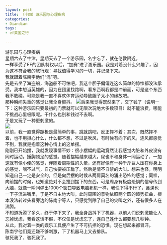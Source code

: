```yaml
---
layout: post
title: （十四）游乐园与心理疾病
categories:
- Diandian
tags:
- ef英国之行

---
```

游乐园与心理疾病
<br />星期六去了牛津，星期天去了一个游乐园，名字忘了，就在伦敦附近。
<br />一样享受了EF的团队特权以后，“加赛”进了游乐园。我是对着没什么兴趣了，因为这不符合我的旅行观：寻找值得学习的一切，并记录下来。
<br />我就跟着陈南宇他们“混”吧。
<br />先是去坐了海盗船，海盗船不可怕吧，我这个胆子偏偏连这么简单的惊悚都没法承受。我本想当英雄的，因为在团里找路啊，看东西啊我都是冲前面，可是这个东西我不敢碰。可能是我一直不喜欢体育运动导致胆子太小的缘故吧。
<br />那种瞬间失重的感觉让我全身颤抖。
<img src="http://m2.img.srcdd.com/farm5/d/2012/0627/10/7EC8A5D79C19F47E4DB2B812C5F6BF73_B500_900_500_377.PNG" />后来我觉得既然来了，交了钱了（说明一下：这种游乐园只要最初的门票就可以无限次玩绝大多数项目）就不能浪费，哪能不挑战心里极限呢。干什么也别和钱过不去啊。
<br />于是又玩了一种更刺激的。
<br />
<img src="http://m3.img.srcdd.com/farm4/d/2012/0627/10/0A6CC3D199A58BC0ACF7D85E4534A572_B500_900_500_457.PNG" />
<br />以前，我一直觉得蹦极是最简单的事，跳就跳吧，反正摔不着；其次，既然摔不着，也不用担心什么，什么都不想，不过是吹风，有时候有向下的风，连风都感觉不到，我就是抱着这种心情上的这单摆。
<br />刚刚已开始摆，我就发现事情不妙：很小摆幅的运动竟然让我感觉内脏和外皮没有同时运动，捶胸顿足的感觉。随着摆幅越来越大，尿也不和身体一同运动了，一加速就有像小便的感觉，伴随着周期性的头晕，还有好像有一种千斤巨人压在你身上的感觉，喘不过气，自己快要被压扁了。然后是情不自禁的大叫。想来也怪，明明知道自己一定是安全的，但是向后摆的时候从两肩莫名的涌出恐怖的感觉；同样，向前摆的时候，也知道绝对不会撞到摆下的东西，可是周身有极度恐惧的信号传到大脑，就像一瞬间弹出1000个窗口导致电脑死机一样，我快下得不行了，鼻涕也一下子流进嘴里，于是不自主地大叫，此时周围的景物依照两个圆的趋势扭曲，根本没法转过头看旁边的陈南宇等人，只感觉到除了自己的尖叫之外，还有很多人在沸腾。
<br />不知道折腾了多久，终于停下来了，我全身战抖下了机器，以前人们说刺激能让人忘掉忧虑，我看这话不假，不仅仅是忧虑忘了，连自己姓什么都要想几秒钟。
<br />从此，我对着一类的娱乐工具便产生了不可抗拒的恐惧。现在想起来都冒汗。
<br />陈南宇他们竟还嫌不够刺激，下了机器马上又去排队。
<br />骇死我了、骇死我了。
<br />